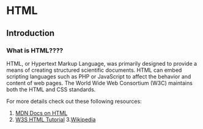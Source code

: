 # HTML

## Introduction

### What is HTML????


HTML, or Hypertext Markup Language, was primarily designed to provide a means of creating structured scientific documents. HTML can embed scripting languages such as PHP or JavaScript to affect the behavior and content of web pages. The World Wide Web Consortium (W3C) maintains both the HTML and CSS standards.

For more details check out these following resources:

1. [MDN Docs on HTML](https://developer.mozilla.org/en-US/docs/Web/HTML)
2. [W3S HTML Tutorial](https://www.w3schools.com/html/)
3.[Wikipedia](https://en.wikipedia.org/wiki/HTML)
